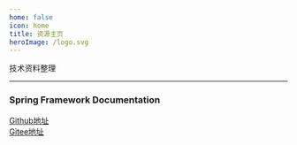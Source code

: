 ```yaml
---
home: false
icon: home
title: 资源主页
heroImage: /logo.svg
---
```

技术资料整理

---
### Spring Framework Documentation
[Github地址](https://zisgood.github.io/spring-framework-documentation5.3.7/)  
[Gitee地址](https://zisgood.gitee.io/spring-framework-documentation5.3.7/)